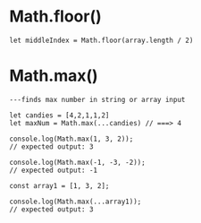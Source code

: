# Math.floor()

    let middleIndex = Math.floor(array.length / 2)

# Math.max()

    ---finds max number in string or array input

    let candies = [4,2,1,1,2]
    let maxNum = Math.max(...candies) // ===> 4

    console.log(Math.max(1, 3, 2));
    // expected output: 3

    console.log(Math.max(-1, -3, -2));
    // expected output: -1

    const array1 = [1, 3, 2];

    console.log(Math.max(...array1));
    // expected output: 3
